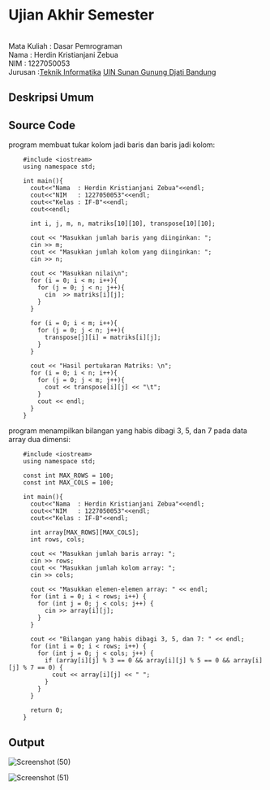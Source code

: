 # Ujian Akhir Semester 
<br>Mata Kuliah 	: Dasar Pemrograman
<br> Nama		      : Herdin Kristianjani Zebua
<br>NIM		        :	1227050053
<br>Jurusan	    	:[Teknik Informatika](http://if.uinsgd.ac.id/) [UIN Sunan Gunung Djati Bandung](https://uinsgd.ac.id/) 

## Deskripsi Umum

## Source Code
program membuat tukar kolom jadi baris dan baris jadi kolom:
        
        #include <iostream>
        using namespace std;

        int main(){
          cout<<"Nama  : Herdin Kristianjani Zebua"<<endl;
          cout<<"NIM   : 1227050053"<<endl;
          cout<<"Kelas : IF-B"<<endl;
          cout<<endl;

          int i, j, m, n, matriks[10][10], transpose[10][10];

          cout << "Masukkan jumlah baris yang diinginkan: ";
          cin >> m;
          cout << "Masukkan jumlah kolom yang diinginkan: ";
          cin >> n;

          cout << "Masukkan nilai\n";
          for (i = 0; i < m; i++){
            for (j = 0; j < n; j++){
              cin  >> matriks[i][j];
            }
          }

          for (i = 0; i < m; i++){
            for (j = 0; j < n; j++){
              transpose[j][i] = matriks[i][j];
            }
          }

          cout << "Hasil pertukaran Matriks: \n";
          for (i = 0; i < n; i++){
            for (j = 0; j < m; j++){
              cout << transpose[i][j] << "\t";
            }
            cout << endl;
          }
        }
program menampilkan bilangan yang habis dibagi 3, 5, dan 7 pada data array dua dimensi:

        #include <iostream>
        using namespace std;

        const int MAX_ROWS = 100;
        const int MAX_COLS = 100;

        int main(){
          cout<<"Nama  : Herdin Kristianjani Zebua"<<endl;
          cout<<"NIM   : 1227050053"<<endl;
          cout<<"Kelas : IF-B"<<endl;

          int array[MAX_ROWS][MAX_COLS];
          int rows, cols;

          cout << "Masukkan jumlah baris array: ";
          cin >> rows;
          cout << "Masukkan jumlah kolom array: ";
          cin >> cols;

          cout << "Masukkan elemen-elemen array: " << endl;
          for (int i = 0; i < rows; i++) {
            for (int j = 0; j < cols; j++) {
              cin >> array[i][j];
            }
          }

          cout << "Bilangan yang habis dibagi 3, 5, dan 7: " << endl;
          for (int i = 0; i < rows; i++) {
            for (int j = 0; j < cols; j++) {
              if (array[i][j] % 3 == 0 && array[i][j] % 5 == 0 && array[i][j] % 7 == 0) {
                cout << array[i][j] << " ";
              }
            }
          }

          return 0;
        }
## Output
![Screenshot (50)](https://user-images.githubusercontent.com/115415378/208372360-5b7cc4f4-7118-4676-9f1f-448ce493f7d7.png)

![Screenshot (51)](https://user-images.githubusercontent.com/115415378/208372416-be0d51a3-beb0-46e8-93ad-2a35ca0a4859.png)



